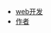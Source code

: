 
* [web开发](https://django-fastapi.docs.tplan.cc)
* [作者](https://resume.tplan.cc)

[comment]: <> (* [:cn:]&#40;/zh-cn/&#41;)